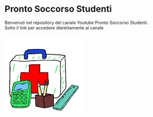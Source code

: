# Pronto Soccorso Studenti
Benvenuti nel repository del canale Youtube Pronto Soccorso Studenti.
Sotto il link per accedere dierettamente al canale

[![Canale Youtube Pronto Soccorso Studenti](./Immagini/Logo_01_Icona_256.jpg?raw=true)](https://www.youtube.com/channel/UCbPZP1NdbHJ8ZCrzPoYSNLw)

